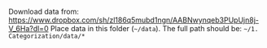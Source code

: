 Download data from:
https://www.dropbox.com/sh/zl186q5mubd1ngn/AABNwynqeb3PUpUjn8j-V_6Ha?dl=0
Place data in this folder (`~/data`).
The full path should be: `~/1. Categorization/data/*`
